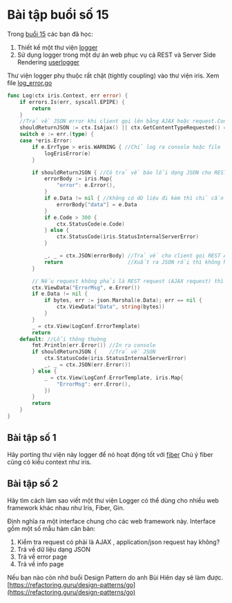 # Bài tập buổi số 15

Trong [buổi 15](../../15/ReadMe.md) các bạn đã học:
1. Thiết kế một thư viện [logger](../../15/logger/base.go)
2. Sử dụng logger trong một dự án web phục vụ cả REST và Server Side Rendering [userlogger](../../15/uselogger/ReadMe.md)

Thư viện logger phụ thuộc rất chặt (tightly coupling) vào thư viện iris.
Xem file [log_error.go](../../15/logger/log_error.go)

```go
func Log(ctx iris.Context, err error) {
	if errors.Is(err, syscall.EPIPE) {
		return
	}
	//Trả về JSON error khi client gọi lên bằng AJAX hoặc request.ContentType dạng application/json
	shouldReturnJSON := ctx.IsAjax() || ctx.GetContentTypeRequested() == "application/json"
	switch e := err.(type) {
	case *eris.Error:
		if e.ErrType > eris.WARNING { //Chỉ log ra console hoặc file
			logErisError(e)
		}

		if shouldReturnJSON { //Có trả về báo lỗi dạng JSON cho REST API request không?
			errorBody := iris.Map{
				"error": e.Error(),
			}
			if e.Data != nil { //không có dữ liệu đi kèm thì chỉ cần in thông báo lỗi
				errorBody["data"] = e.Data
			}
			if e.Code > 300 {
				ctx.StatusCode(e.Code)
			} else {
				ctx.StatusCode(iris.StatusInternalServerError)
			}

			_, _ = ctx.JSON(errorBody) //Trả về cho client gọi REST API
			return                     //Xuất ra JSON rồi thì không hiển thị Error Page nữa
		}

		// Nếu request không phải là REST request (AJAX request) thì render error page
		ctx.ViewData("ErrorMsg", e.Error())
		if e.Data != nil {
			if bytes, err := json.Marshal(e.Data); err == nil {
				ctx.ViewData("Data", string(bytes))
			}
		}
		_ = ctx.View(LogConf.ErrorTemplate)
		return
	default: //Lỗi thông thường
		fmt.Println(err.Error()) //In ra console
		if shouldReturnJSON {    //Trả về JSON
			ctx.StatusCode(iris.StatusInternalServerError)
			_, _ = ctx.JSON(err.Error())
		} else {
			_ = ctx.View(LogConf.ErrorTemplate, iris.Map{
				"ErrorMsg": err.Error(),
			})
		}
		return
	}
}
```

## Bài tập số 1
Hãy porting thư viện này logger để nó hoạt động tốt với [fiber](https://github.com/gofiber/fiber)
Chú ý fiber cũng có kiểu context như iris.

## Bài tập số 2
Hãy tìm cách làm sao viết một thư viện Logger có thể dùng cho nhiều web framework khác nhau như Iris, Fiber, Gin.

Định nghĩa ra một interface chung cho các web framework này. Interface gồm một số mẫu hàm căn bản:
1. Kiểm tra request có phải là AJAX , application/json request hay không?
2. Trả về dữ liệu dạng JSON
3. Trả về error page
4. Trả về info page

Nếu bạn nào còn nhớ buổi Design Pattern do anh Bùi Hiên dạy sẽ làm được.
[https://refactoring.guru/design-patterns/go](https://refactoring.guru/design-patterns/go)
